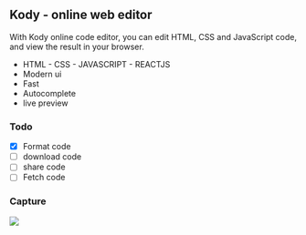 ## Kody - online web editor
With Kody online code editor, you can edit HTML, CSS and JavaScript code, and view the result in your browser.

- HTML - CSS - JAVASCRIPT - REACTJS
- Modern ui
- Fast
- Autocomplete
- live preview

### Todo
- [x] Format code
- [ ] download code
- [ ] share code
- [ ] Fetch code

### Capture
![](https://i.ibb.co/zPPP919/kody.png)